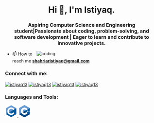 
<h1 align="center">Hi 👋, I'm Istiyaq.</h1>
<h3 align="center">Aspiring Computer Science and Engineering student|Passionate about coding, problem-solving, and software development | Eager to learn and contribute to innovative projects.</h3>

<img align="right" alt="coding" width="400" src="https://media.tenor.com/whgQwNlVvNkAAAAi/xero-code.gif">

- 📫 How to reach me **shahriaristiyaq@gmail.com**

<h3 align="left">Connect with me:</h3>
<p align="left">
<a href="https://www.codechef.com/users/istiyaq13" target="blank"><img align="center" src="https://cdn.jsdelivr.net/npm/simple-icons@3.1.0/icons/codechef.svg" alt="istiyaq13" height="30" width="40" /></a>
<a href="https://www.hackerrank.com/istiyaq13" target="blank"><img align="center" src="https://raw.githubusercontent.com/rahuldkjain/github-profile-readme-generator/master/src/images/icons/Social/hackerrank.svg" alt="istiyaq13" height="30" width="40" /></a>
<a href="https://codeforces.com/profile/istiyaq13" target="blank"><img align="center" src="https://raw.githubusercontent.com/rahuldkjain/github-profile-readme-generator/master/src/images/icons/Social/codeforces.svg" alt="istiyaq13" height="30" width="40" /></a>
<a href="https://auth.geeksforgeeks.org/user/istiyaq13" target="blank"><img align="center" src="https://raw.githubusercontent.com/rahuldkjain/github-profile-readme-generator/master/src/images/icons/Social/geeks-for-geeks.svg" alt="istiyaq13" height="30" width="40" /></a>
</p>

<h3 align="left">Languages and Tools:</h3>
<p align="left"> <a href="https://www.cprogramming.com/" target="_blank" rel="noreferrer"> <img src="https://raw.githubusercontent.com/devicons/devicon/master/icons/c/c-original.svg" alt="c" width="40" height="40"/> </a> <a href="https://www.w3schools.com/cpp/" target="_blank" rel="noreferrer"> <img src="https://raw.githubusercontent.com/devicons/devicon/master/icons/cplusplus/cplusplus-original.svg" alt="cplusplus" width="40" height="40"/> </a> </p>
